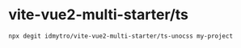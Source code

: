# vite-vue2-multi-starter/ts

```
npx degit idmytro/vite-vue2-multi-starter/ts-unocss my-project
```
